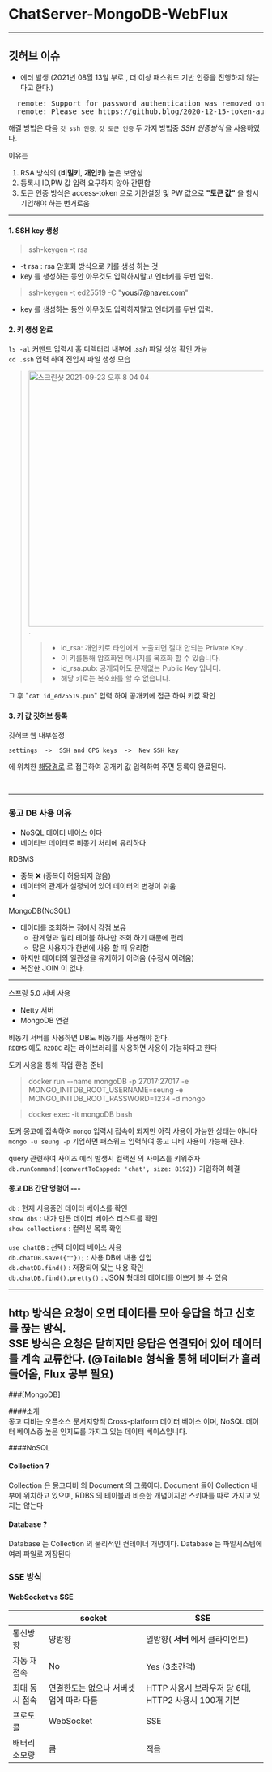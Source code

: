 # ChatServer-MongoDB-WebFlux
___

## 깃허브 이슈
- 에러 발생  (2021년 08월 13일 부로 , 더 이상 패스워드 기반 인증을 진행하지 않는다고 한다.)

<pre>
  remote: Support for password authentication was removed on August 13, 2021. Please use a personal access token instead.
  remote: Please see https://github.blog/2020-12-15-token-authentication-requirements-for-git-operations/ for more information.
</pre>

해결 방법은 다음 `깃 ssh 인증`, `깃 토큰 인증` 두 가지 방법중 *SSH 인증방식* 을 사용하였다.

이유는 
1. RSA 방식의 (**비밀키**, **개인키**) 높은 보안성 
2. 등록시 ID,PW 값 입력 요구하지 않아 간편함
3. 토큰 인증 방식은 access-token 으로 기한설정 및 PW 값으로 **"토큰 값"** 을 항시 기입해야 하는 번거로움 

---
#### 1. SSH key 생성
>    ssh-keygen -t rsa  
* -t rsa : rsa 암호화 방식으로 키를 생성 하는 것 
* key 를 생성하는 동안 아무것도 입력하지말고 엔터키를 두번 입력.
<!---->
>    ssh-keygen -t ed25519 -C "yousi7@naver.com"
* key 를 생성하는 동안 아무것도 입력하지말고 엔터키를 두번 입력.
 
#### 2. 키 생성 완료
`ls -al` 커맨드 입력시 홈 디렉터리 내부에 *.ssh* 파일 생성 확인 가능  
`cd .ssh` 입력 하여 진입시 파일 생성 모습 

> <img width="504" alt="스크린샷 2021-09-23 오후 8 04 04" src="https://user-images.githubusercontent.com/79305451/134496563-5467a10c-43ce-4cb9-bae3-5ca5eaaab411.png">.   
>> * id_rsa: 개인키로 타인에게 노출되면 절대 안되는 Private Key .  
>> * 이 키를통해 암호화된 메시지를 복호화 할 수 있습니다.
>> * id_rsa.pub: 공개되어도 문제없는 Public Key 입니다.
>> * 해당 키로는 복호화를 할 수 없습니다.
 
그 후 "`cat id_ed25519.pub`" 입력 하여 공개키에 접근 하여 키값 확인
    
#### 3. 키 값 **깃허브** 등록
깃허브 웹 내부설정

    settings  ->  SSH and GPG keys  ->  New SSH key
에 위치한 [해당경로](https://github.com/settings/keys) 로 접근하여 공개키 값 입력하여 주면 등록이 완료된다.

<br/>

___

### 몽고 DB 사용 이유

- NoSQL 데이터 베이스 이다
- 네이티브 데이터로 비동기 처리에 유리하다

RDBMS
- 중복 ❌ (중복이 허용되지 않음)
- 데이터의 관계가 설정되어 있어 데이터의 변경이 쉬움
- 


MongoDB(NoSQL)
- 데이터를 조회하는 점에서 강점 보유
  - 관계형과 달리 테이블 하나만 조회 하기 때문에 편리
  - 많은 사용자가 한번에 사용 할 때 유리함
- 하지만 데이터의 일관성을 유지하기 어려움 (수정시 어려움)
- 복잡한 JOIN 이 없다.

---

스프링 5.0 서버 사용  
- Netty 서버 
- MongoDB 연결  

비동기 서버를 사용하면 DB도 비동기를 사용해야 한다.  
`RDBMS` 에도 `R2DBC` 라는 라이브러리를 사용하면 사용이 가능하다고 한다

도커 사용을 통해 작업 환경 준비
> docker run --name mongoDB -p 27017:27017 -e MONGO_INITDB_ROOT_USERNAME=seung -e MONGO_INITDB_ROOT_PASSWORD=1234 -d mongo

> docker exec -it mongoDB bash

도커 몽고에 접속하여 `mongo` 입력시 접속이 되지만 아직 사용이 가능한 상태는 아니다  
`mongo -u seung -p` 기입하면 패스워드 입력하여 몽고 디비 사용이 가능해 진다.

query 관련하여 사이즈 에러 발생시 컬랙션 의 사이즈를 키워주자  
`db.runCommand({convertToCapped: 'chat', size: 8192})` 기입하여 해결
#### 몽고 DB 간단 명령어 ---

`db` : 현재 사용중인 데이터 베이스를 확인  
`show dbs` : 내가 만든 데이터 베이스 리스트를 확인  
`show collections` : 컬렉션 목록 확인  
<br>
`use chatDB` : 선택 데이터 베이스 사용  
`db.chatDB.save({""});` : 사용 DB에 내용 삽입  
`db.chatDB.find()` : 저장되어 있는 내용 확인  
`db.chatDB.find().pretty()` : JSON 형태의 데이터를 이쁘게 볼 수 있음  



---

http 방식은 요청이 오면 데이터를 모아 응답을 하고 신호를 끊는 방식.    
SSE 방식은 요청은 닫히지만 응답은 연결되어 있어 데이터를 계속 교류한다. (@Tailable 형식을 통해 데이터가 흘러들어옴, Flux 공부 필요) 
---
###[MongoDB]
  
####소개  
몽고 디비는 오픈소스 문서지향적 Cross-platform 데이터 베이스 이며, NoSQL 데이터 베이스중 높은 인지도를 가지고 있는 데이터 베이스입니다.

####NoSQL
  
####  Collection  ?
  Collection 은 몽고디비 의 Document 의 그룹이다. Document 들이 Collection 내부에 위치하고 있으며,
  RDBS 의 테이블과 비슷한 개념이지만 스키마를 따로 가지고 있지는 않는다
  
####  Database ?
  Database 는 Collection 의 물리적인 컨테이너 개념이다. Database 는 파일시스템에 여러 파일로 저장된다
  


### SSE 방식
#### WebSocket vs SSE

| |socket | SSE|
|---|---|---|
통신방향|양방향|일방향( **서버** 에서 클라이언트)
자동 재접속|No|Yes (3초간격)
최대 동시 접속|연결한도는 없으나 서버셋업에 따라 다름|HTTP 사용시 브라우저 당 6대, HTTP2 사용시 100개 기본
프로토콜|WebSocket|SSE
배터리소모량|큼|적음


